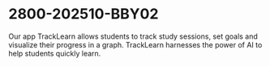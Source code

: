 # 2800-202510-BBY02
Our app TrackLearn allows students to track study sessions, set goals and visualize their progress in a graph. TrackLearn harnesses the power of AI to help students quickly learn.

